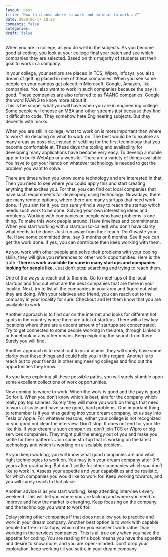 ```yaml
---
layout: post
title: "How to choose where to work and on what to work on?"
date: 2020-06-17 18:20
comments: false
categories:
draft: false
---
```


When you are in college, as you do well in the subjects. As you become good at coding, you look at your college final year batch and see which companies they are selected. Based on this majority of students set their goal to work in a company.

In your college, your seniors are placed in TCS, Wipro, Infosys, you also dream of getting placed in one of these companies. When you see some people on your campus get placed in Microsoft, Google, Amazon, like companies. You also want to work in such companies because the pay is good. These companies are also referred to as FAANG companies. Google the word FAANG to know more about it.  
This is the scope, what you will have when you are in engineering college. Some people will choose an MBA and other streams just because they find it difficult to code. They somehow hate Engineering subjects. But they decently with marks.

When you are still in college, what to work on is more important than where to work? So deciding on what to work on. The best would be to explore as many areas as possible, instead of settling for the first technology that you become comfortable at. These days the tooling and availability for developing many applications have become very easy. To develop a mobile app or to build WebApp or a website. There are a variety of things available. You have to get your hands on whatever technology is needed to get the problem you want to solve.

There are times when you know some technology and are interested in that. Then you need to see where you could apply this and start creating anything that excites you. For that, you can find out local companies that have such requirements for developing using technology. Nowadays, there are many remote options, where there are many startups that need work done. If you aim for it, you can surely find a way to reach the startup which needs such work to be done. Solving your own interesting ideas and problems. Working with companies or people who have problems is one thing. To make this work people around. Have timelines and commitments. When you start working with a startup (so-called) who don’t have clarity what needs to be done. Just run away from their reach. Don’t waste your life. Have some committed time, say 3 months or 6 months. See if you can get the work done. If yes, you can contribute then keep working with them.

As you work with other people and solve their problems with your coding skills, they will give you references to other work opportunities. Here is the truth. **There is work available for sure in many startups and companies looking for people like.** Just don’t stop searching and trying to reach them.

One of the ways to reach out to them is. Go to meet-ups of the local startups and find out what are the best companies that are there in your locality. Next, try to list all the companies in your area and figure out what they are doing. With your relatives and friend, you can reach out to the company in your locality for sure. Checkout and let them know that you are available to work.

Another approach is to find our on the internet and looks for different hot spots in the country where there are a lot of startups. There will a few key locations where there are a decent amount of startups are concentrated. Try to get connected to some people working in the area, through LinkedIn or Facebook or any other means. Keep exploring the search from there. Surely you will find.

Another approach is to reach out to your alumni, they will surely have some clarity over these things and could help you in this regard. Another is to reach out to your friends in other engineering colleges and find out the opportunities they know.

As you keep exploring all these possible paths, you will surely stumble upon some excellent collections of work opportunities.

Now coming to where to work. When the work is good and the pay is good. Go for it. When you don’t know which is best, aim for the company which really pay top salaries. Surely they will make you work on things that need to work at scale and have some good, hard problems.
One important thing to remember is if you miss getting into your dream company, let us say into Tesla or Apple. For whatever reasons, either your college is not recognized or you good not clear the interview. Don’t stop. It does not end for your life like this. If your dream is such companies, don’t join TCS or Wipro or big services companies. They might pull the energy out of you and make you settle for their patterns. Join some startup that is working on the latest technology and which is working on a scalable problem.

As you keep working, you will know what good companies are and what right technologies to work on. You may join your dream company after 3-5 years after graduating. But don’t settle for other companies which you don’t like to work in. Assess your appetite and your capabilities and be realistic, for which companies you would like to work for. Keep working towards, and you will surely reach to that place.

Another advice is as you start working, keep attending interviews every weekend. This will tell you where you are lacking and where you need to improve and how the market is changing. Keep focusing on the company and the technology you want to work for.

Delay joining other companies if that does not allow you to practice and work in your dream company. Another best option is to work with capable people for free in startups, which offer you excellent work rather than working in the services companies. This is all true only when you have the appetite for coding. You are reading this book means you have the appetite and desire to know more, and you are open-minded. Don't drop your exploration, keep working till you settle in your dream company.
